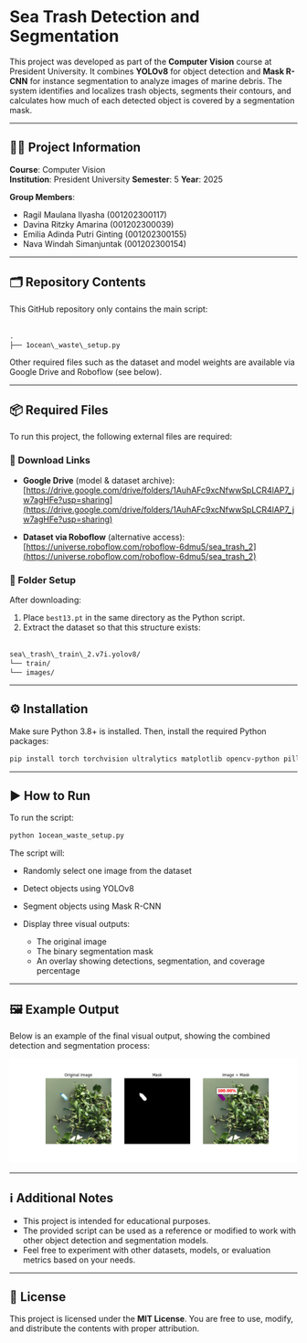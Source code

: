 # Sea Trash Detection and Segmentation

This project was developed as part of the **Computer Vision** course at President University. It combines **YOLOv8** for object detection and **Mask R-CNN** for instance segmentation to analyze images of marine debris. The system identifies and localizes trash objects, segments their contours, and calculates how much of each detected object is covered by a segmentation mask.

---

## 👨‍🏫 Project Information

**Course**: Computer Vision  
**Institution**: President University
**Semester**: 5
**Year**: 2025  

**Group Members**:
- Ragil Maulana Ilyasha (001202300117)  
- Davina Ritzky Amarina (001202300039)  
- Emilia Adinda Putri Ginting (001202300155)  
- Nava Windah Simanjuntak (001202300154)  

---

## 🗂 Repository Contents

This GitHub repository only contains the main script:

```

.
├── 1ocean\_waste\_setup.py

```

Other required files such as the dataset and model weights are available via Google Drive and Roboflow (see below).

---

## 📦 Required Files

To run this project, the following external files are required:

### 🔗 Download Links

- **Google Drive** (model & dataset archive):  
  [https://drive.google.com/drive/folders/1AuhAFc9xcNfwwSpLCR4lAP7_jw7agHFe?usp=sharing](https://drive.google.com/drive/folders/1AuhAFc9xcNfwwSpLCR4lAP7_jw7agHFe?usp=sharing)

- **Dataset via Roboflow** (alternative access):  
  [https://universe.roboflow.com/roboflow-6dmu5/sea_trash_2](https://universe.roboflow.com/roboflow-6dmu5/sea_trash_2)

### 📁 Folder Setup

After downloading:
1. Place `best13.pt` in the same directory as the Python script.
2. Extract the dataset so that this structure exists:

```

sea\_trash\_train\_2.v7i.yolov8/
└── train/
└── images/

````

---

## ⚙️ Installation

Make sure Python 3.8+ is installed. Then, install the required Python packages:

```bash
pip install torch torchvision ultralytics matplotlib opencv-python pillow
````

---

## ▶️ How to Run

To run the script:

```bash
python 1ocean_waste_setup.py
```

The script will:

* Randomly select one image from the dataset
* Detect objects using YOLOv8
* Segment objects using Mask R-CNN
* Display three visual outputs:

  * The original image
  * The binary segmentation mask
  * An overlay showing detections, segmentation, and coverage percentage

---

## 🖼️ Example Output

Below is an example of the final visual output, showing the combined detection and segmentation process:

![Example Output](Ocean_Waste_Detected.png)

---

## ℹ️ Additional Notes

* This project is intended for educational purposes.
* The provided script can be used as a reference or modified to work with other object detection and segmentation models.
* Feel free to experiment with other datasets, models, or evaluation metrics based on your needs.

---

## 📄 License

This project is licensed under the **MIT License**. You are free to use, modify, and distribute the contents with proper attribution.
